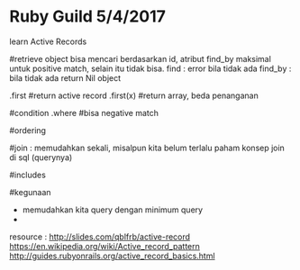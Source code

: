 # Ruby Guild 5/4/2017

learn Active Records

#retrieve object
bisa mencari berdasarkan id, atribut
find_by maksimal untuk positive match, selain itu tidak bisa.
find : error bila tidak ada
find_by : bila tidak ada return Nil object

.first #return active record
.first(x) #return array, beda penanganan

#condition
.where #bisa negative match

#ordering

#join : memudahkan sekali, misalpun kita belum terlalu paham konsep join di sql (querynya)

#includes


#kegunaan
- memudahkan kita query dengan minimum query
- 

resource : 
http://slides.com/qblfrb/active-record
https://en.wikipedia.org/wiki/Active_record_pattern
http://guides.rubyonrails.org/active_record_basics.html